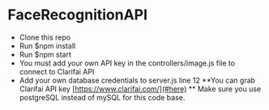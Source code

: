 # FaceRecognitionAPI
* Clone this repo
* Run $npm install
* Run $npm start
* You must add your own API key in the controllers/image.js file to connect to Clarifai API
* Add your own database credentials to server.js line 12
**You can grab Clarifai API key [https://www.clarifai.com/](#here)
** Make sure you use postgreSQL instead of mySQL for this code base.
